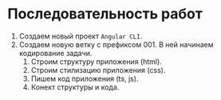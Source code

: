 # Последовательность работ

1. Создаем новый проект `Angular CLI`.
2. Создаем новую ветку с префиксом 001. В ней начинаем кодирование задачи.
   1. Строим структуру приложения (html).
   2. Строим стилизацию приложения (css).
   3. Пишем код приложения (ts, js).
   4. Конект структуры и кода.